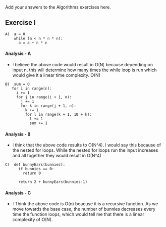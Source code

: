 Add your answers to the Algorithms exercises here.
## Exercise I

```
A)  a = 0
    while (a < n * n * n):
      a = a + n * n
```

#### Analysis - A
 - I believe the above code would result in O(N) because depending on input n, this will determine how many times the while loop is run which would give it a linear time complexity. O(N)

 ```
B)  sum = 0
    for i in range(n):
      i += 1
      for j in range(i + 1, n):
        j += 1
        for k in range(j + 1, n):
          k += 1
          for l in range(k + 1, 10 + k):
            l += 1
            sum += 1
```

#### Analysis - B

- I think that the above code results to O(N^4). I would say this because of the nested for loops. While the nested for loops run the input increases and all together they would result in O(N^4)

```
C)  def bunnyEars(bunnies):
      if bunnies == 0:
        return 0

      return 2 + bunnyEars(bunnies-1)
```

#### Analysis - C
- I Think the above code is O(n) beacuse it is a recursive function. As we move towards the base case, the number of bunnies decreases every time the function loops, which would tell me that there is a linear complexity of O(N).


